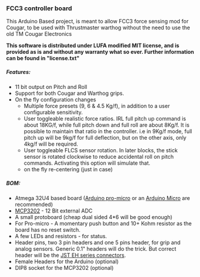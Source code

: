 ### FCC3 controller board
This Arduino Based project, is meant to allow FCC3 force sensing mod for Cougar, to be used with Thrustmaster warthog without the need to use the old TM Cougar Electronics

**This software is distributed under LUFA modified MIT license, and is provided as is and without any warranty what so ever. Further information can be found in "license.txt"**

##### Features:
  * 11 bit output on Pitch and Roll
  * Support for both Cougar and Warthog grips.
  * On the fly configuration changes
    * Multiple force presets (9, 6 & 4.5 Kg/f), in addition to a user configurable sensitivity.
    * User toggleable realistic force ratios. IRL full pitch up command is about 18KG/f, while full pitch down and full roll are about 8Kg/f. It is possible to maintain that ratio in the controller. i.e in 9Kg/f mode, full pitch up will be 9kg/f for full deflection, but on the other axis, only 4kg/f will be required.
    * User toggleable FLCS sensor rotation. In later blocks, the stick sensor is rotated clockwise to reduce accidental roll on pitch commands. Activating this option will simulate that.
    * on the fly re-centering (just in case)

##### BOM:
* Atmega 32U4 based board ([Arduino pro-micro](http://www.ebay.com/sch/i.html?_from=R40&_trksid=p2050601.m570.l1313.TR0.TRC0.H0.Xarduino+pro-micro.TRS0&_nkw=arduino+pro-micro&_sacat=0) or an [Arduino Micro](https://www.arduino.cc/en/Main/arduinoBoardMicro) are recommended)
* [MCP3202](http://www.ebay.com/sch/i.html?_odkw=arduino+pro-micro&_osacat=0&_from=R40&_trksid=p2045573.m570.l1313.TR0.TRC0.H0.XMCP3202.TRS0&_nkw=MCP3202&_sacat=0) - 12 Bit external ADC
* A small protoboard (cheap dual sided 4*6 will be good enough)
* For Pro-micro - A momentary push button and 10+ Kohm resistor as the board has no reset switch.
* A few LEDs and resistors - for status.
* Header pins, two 3 pin headers and one 5 pins header, for grip and analog sensors. Generic 0.1" headers will do the trick. But correct header will be the [ JST EH series connectors](http://www.jst-belgium.be/productSeries.php?pid=46).
* Female Headers for the Arduino (optional)
* DIP8 socket for the MCP3202 (optional)
